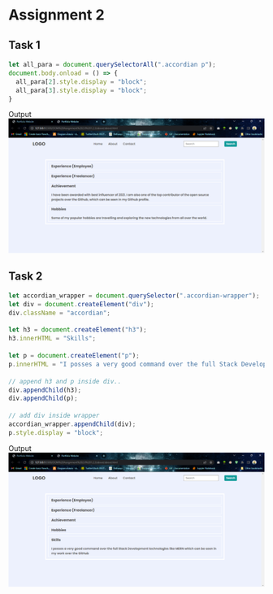 # Assignment 2

## Task 1
```javascript
let all_para = document.querySelectorAll(".accordian p");
document.body.onload = () => {
  all_para[2].style.display = "block";
  all_para[3].style.display = "block";
}
```

Output
![Task 1](../secondAssignmentImage/output1.png 'Task 1')

## Task 2
```javascript
let accordian_wrapper = document.querySelector(".accordian-wrapper");
let div = document.createElement("div");
div.className = "accordian";

let h3 = document.createElement("h3");
h3.innerHTML = "Skills";

let p = document.createElement("p");
p.innerHTML = "I posses a very good command over the full Stack Development technologies like MERN which can be seen in my work over the GitHub";

// append h3 and p inside div..
div.appendChild(h3);
div.appendChild(p);

// add div inside wrapper
accordian_wrapper.appendChild(div);
p.style.display = "block";
```

Output
![Task 2](../secondAssignmentImage/output2.png 'Task 2')